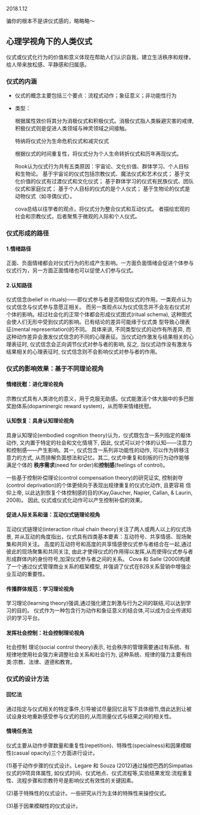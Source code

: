 2018.1.12

骗你的根本不是讲仪式感的，略略略～
## 心理学视角下的人类仪式
仪式或仪式化行为的价值和意义体现在帮助人们认识自我，建立生活秩序和规律，给人带来放松感、平静感和归属感。
### 仪式的内涵
- 仪式的概念主要包括三个要点：流程式动作；象征意义；非功能性行为
- 类型：

  根据属性效价将其分为消极仪式和积极仪式。消极仪式指人类躲避灾害的戒律, 积极仪式则是促进人类领域与神灵领域之间接触。

  特纳将仪式分为生命危机仪式和减灾仪式
  
  根据仪式的时间重复性，将仪式分为个人生命转折仪式和历年再现仪式。
  
  Rook认为仪式行为共有五类原因：宇宙论、文化价值、群体学习、个人目标和生物论。
  基于宇宙论的仪式包括宗教仪式、魔法仪式和艺术仪式；
  基于文化价值的仪式有过渡仪式和文化仪式；
  基于群体学习的仪式有民族仪式、团队仪式和家庭仪式；
  基于个人目标的仪式的是个人仪式；
  基于生物论的仪式是动物仪式（如寻偶仪式）。
  
  cova总结以往学者的观点，将仪式分为整合仪式和互动仪式。
  者描绘宏观的社会和宗教仪式，后者聚焦于微观的人际和个人仪式。
  
### 仪式形成的路径
#### 1.情绪路径
正面、负面情绪都会对仪式行为的形成产生影响。一方面负面情绪会促进个体参与仪式行为，另一方面正面情绪也可以促使人们参与仪式。
#### 2.认知路径
仪式信念(belief in rituals)——即仪式参与者是否相信仪式的作用。一类观点认为仪式信念与仪式参与意愿正相关。
而另一类观点以为仪式信念并不会左右仪式对个体的影响。经过社会化的正常个体都会形成仪式图式(ritual schema), 
这种图式会使人们无形中受到仪式的影响。已有结论的差异可能缘于仪式类 型导致心理表征(mental representation)的不同。
具体来讲, 不同类型仪式的动作有所差异, 而这种动作差异会激发仪式信念的不同的心理表征。当仪式动作激发与结果相关的心理表征时, 
仪式信念会正向调节仪式对参与者的影响, 反之, 当仪式动作没有激发与结果相关的心理表征时, 仪式信念则不会影响仪式对参与者的作用。
### 仪式的影响效果：基于不同理论视角
#### 情绪抚慰：进化理论视角
宗教仪式具有人类进化的意义，用于克服无助感。仪式能激活个体大脑中的多巴胺奖励体系(dopaminergic reward system)，从而带来情绪抚慰。
#### 认知恢复：具身认知理论视角
具身认知理论(embodied cognition theory)认为，仪式既包含一系列指定的躯体动作, 又内置于特定的社会和文化情境下, 
因此, 仪式可以对个体的认知——注意力和控制感——产生影响。其一, 仪式包含一系列非功能性的动作,
可以作为转移注意力的方式, 从而排解负面想法和记忆。其二, 仪式中重复和刻板的行为动作能够满足个体的
**秩序需求**(need for order)和**控制感**(feelings of control)。

一些基于控制补偿理论(control compensation theory)的研究证实, 
控制剥夺(control deprivation)的个体更倾向于表现出规律重复的仪式化动作, 且更容易
信仰上帝, 以此达到恢复个体控制感的目的(Kay,Gaucher, Napier, Callan, & Laurin, 2008)。
因此, 仪式或仪式化动作可以产生控制补偿的效果。
#### 促进人际关系和谐：互动仪式链理论视角
互动仪式链理论(interaction ritual chain theory)关注了两人或两人以上的仪式场景, 
并从互动的角度指出，仪式具有四类基本要素：互动符号、共享情感、现场聚集和共同关注。
高度的互动符号和高度的共享情感使仪式参与者结合在一起,通过彼此的现场聚集和共同关注,
由此才使得仪式的作用得以发挥,从而使得仪式参与者形成群体内的身份符号,加深仪式参与者之间的关系。
Cova 和 Salle (2000)构建了一个通过仪式管理商业关系的框架模型, 并强调了仪式在B2B关系营销中增强企业互动的重要性。
#### 传播群体规范：学习理论视角
学习理论(learning theory)强调,通过强化建立刺激与行为之间的联结,可以达到学习的目的。
仪式作为一种包含行为动作和象征意义的结合体,可以成为企业传递知识的学习平台。
#### 发挥社会控制：社会控制理论视角
社会控制 理论(social control theory)表示,
社会秩序的管理需要通过有系统、有规律地使用社会强力来调整社会关系和社会行为,
这种系统、规律的强力主要有四类:宗教、法律、道德和教育。
### 仪式的设计方法
#### 回忆法
通过指定与仪式相关的特定事件,引导被试尽量回忆且写下具体细节,借此达到让被试设身处地重新感受参与仪式的目的,从而测量仪式与结果之间的相关性。
#### 情境任务法
仪式主要从动作步骤数量和重复性(repetition)、特殊性(specialness)和因果模糊性(casual opacity)三个方面进行设计。

(1)基于动作步骤的仪式设计。Legare 和 Souza (2012)通过操控巴西的Simpatias仪式的9项具体属性, 
如仪式时间、仪式地点、仪式流程等,实验结果发现:流程重复性、流程步骤和宗教符号是影响仪式有效性的关键因素。

(2)基于特殊性的仪式设计。一些研究从行为主体的特殊性来操控仪式。

(3)基于因果模糊性的仪式设计。
